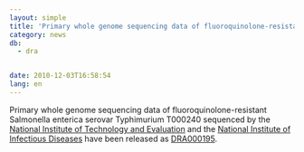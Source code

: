 ```yaml
---
layout: simple
title: 'Primary whole genome sequencing data of fluoroquinolone-resistant Salmonella enterica is released.'
category: news
db:
  - dra


date: 2010-12-03T16:58:54
lang: en
---
```


Primary whole genome sequencing data of fluoroquinolone-resistant Salmonella enterica serovar Typhimurium T000240 sequenced by the <a href="http://www.bio.nite.go.jp/e/index.html">National Institute of Technology and Evaluation</a> and the <a href="http://www.nih.go.jp/niid/en/">National Institute of Infectious Diseases</a> have been released as <a href="http://ddbj.nig.ac.jp/DRASearch/submission?acc=DRA000195">DRA000195</a>.
